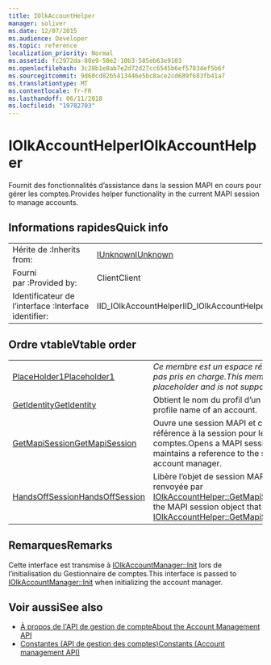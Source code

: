 ```yaml
---
title: IOlkAccountHelper
manager: soliver
ms.date: 12/07/2015
ms.audience: Developer
ms.topic: reference
localization_priority: Normal
ms.assetid: fc2972da-80e9-50e2-10b3-585eb63e9103
ms.openlocfilehash: 3c28b1e8ab7e2d72d27cc6545b6ef57834ef5b6f
ms.sourcegitcommit: 9d60cd82b5413446e5bc8ace2cd689f683fb41a7
ms.translationtype: MT
ms.contentlocale: fr-FR
ms.lasthandoff: 06/11/2018
ms.locfileid: "19782703"
---
```

# <a name="iolkaccounthelper"></a><span data-ttu-id="4e2b0-102">IOlkAccountHelper</span><span class="sxs-lookup"><span data-stu-id="4e2b0-102">IOlkAccountHelper</span></span>

<span data-ttu-id="4e2b0-103">Fournit des fonctionnalités d’assistance dans la session MAPI en cours pour gérer les comptes.</span><span class="sxs-lookup"><span data-stu-id="4e2b0-103">Provides helper functionality in the current MAPI session to manage accounts.</span></span>
  
## <a name="quick-info"></a><span data-ttu-id="4e2b0-104">Informations rapides</span><span class="sxs-lookup"><span data-stu-id="4e2b0-104">Quick info</span></span>

|||
|:-----|:-----|
|<span data-ttu-id="4e2b0-105">Hérite de :</span><span class="sxs-lookup"><span data-stu-id="4e2b0-105">Inherits from:</span></span>  <br/> |[<span data-ttu-id="4e2b0-106">IUnknown</span><span class="sxs-lookup"><span data-stu-id="4e2b0-106">IUnknown</span></span>](http://msdn.microsoft.com/library/33f1d79a-33fc-4ce5-a372-e08bda378332%28Office.15%29.aspx) <br/> |
|<span data-ttu-id="4e2b0-107">Fourni par :</span><span class="sxs-lookup"><span data-stu-id="4e2b0-107">Provided by:</span></span>  <br/> |<span data-ttu-id="4e2b0-108">Client</span><span class="sxs-lookup"><span data-stu-id="4e2b0-108">Client</span></span>  <br/> |
|<span data-ttu-id="4e2b0-109">Identificateur de l’interface :</span><span class="sxs-lookup"><span data-stu-id="4e2b0-109">Interface identifier:</span></span>  <br/> |<span data-ttu-id="4e2b0-110">IID_IOlkAccountHelper</span><span class="sxs-lookup"><span data-stu-id="4e2b0-110">IID_IOlkAccountHelper</span></span>  <br/> |
   
## <a name="vtable-order"></a><span data-ttu-id="4e2b0-111">Ordre vtable</span><span class="sxs-lookup"><span data-stu-id="4e2b0-111">Vtable order</span></span>

|||
|:-----|:-----|
|[<span data-ttu-id="4e2b0-112">PlaceHolder1</span><span class="sxs-lookup"><span data-stu-id="4e2b0-112">Placeholder1</span></span>](iolkaccounthelper-placeholder1.md) <br/> | <span data-ttu-id="4e2b0-113">*Ce membre est un espace réservé et n’est pas pris en charge.*</span><span class="sxs-lookup"><span data-stu-id="4e2b0-113">*This member is a placeholder and is not supported.*</span></span>  <br/> |
|[<span data-ttu-id="4e2b0-114">GetIdentity</span><span class="sxs-lookup"><span data-stu-id="4e2b0-114">GetIdentity</span></span>](iolkaccounthelper-getidentity.md) <br/> |<span data-ttu-id="4e2b0-115">Obtient le nom du profil d’un compte.</span><span class="sxs-lookup"><span data-stu-id="4e2b0-115">Gets the profile name of an account.</span></span>  <br/> |
|[<span data-ttu-id="4e2b0-116">GetMapiSession</span><span class="sxs-lookup"><span data-stu-id="4e2b0-116">GetMapiSession</span></span>](iolkaccounthelper-getmapisession.md) <br/> |<span data-ttu-id="4e2b0-117">Ouvre une session MAPI et conserve une référence à la session pour le Gestionnaire de comptes.</span><span class="sxs-lookup"><span data-stu-id="4e2b0-117">Opens a MAPI session and maintains a reference to the session for the account manager.</span></span>  <br/> |
|[<span data-ttu-id="4e2b0-118">HandsOffSession</span><span class="sxs-lookup"><span data-stu-id="4e2b0-118">HandsOffSession</span></span>](iolkaccounthelper-handsoffsession.md) <br/> |<span data-ttu-id="4e2b0-119">Libère l’objet de session MAPI qui a été renvoyée par [IOlkAccountHelper::GetMapiSession](iolkaccounthelper-getmapisession.md).</span><span class="sxs-lookup"><span data-stu-id="4e2b0-119">Releases the MAPI session object that was returned by [IOlkAccountHelper::GetMapiSession](iolkaccounthelper-getmapisession.md).</span></span>  <br/> |
   
## <a name="remarks"></a><span data-ttu-id="4e2b0-120">Remarques</span><span class="sxs-lookup"><span data-stu-id="4e2b0-120">Remarks</span></span>

<span data-ttu-id="4e2b0-121">Cette interface est transmise à [IOlkAccountManager::Init](iolkaccountmanager-init.md) lors de l’initialisation du Gestionnaire de comptes.</span><span class="sxs-lookup"><span data-stu-id="4e2b0-121">This interface is passed to [IOlkAccountManager::Init](iolkaccountmanager-init.md) when initializing the account manager.</span></span> 
  
## <a name="see-also"></a><span data-ttu-id="4e2b0-122">Voir aussi</span><span class="sxs-lookup"><span data-stu-id="4e2b0-122">See also</span></span>

- [<span data-ttu-id="4e2b0-123">À propos de l'API de gestion de compte</span><span class="sxs-lookup"><span data-stu-id="4e2b0-123">About the Account Management API</span></span>](about-the-account-management-api.md) 
- [<span data-ttu-id="4e2b0-124">Constantes (API de gestion des comptes)</span><span class="sxs-lookup"><span data-stu-id="4e2b0-124">Constants (Account management API)</span></span>](constants-account-management-api.md)

